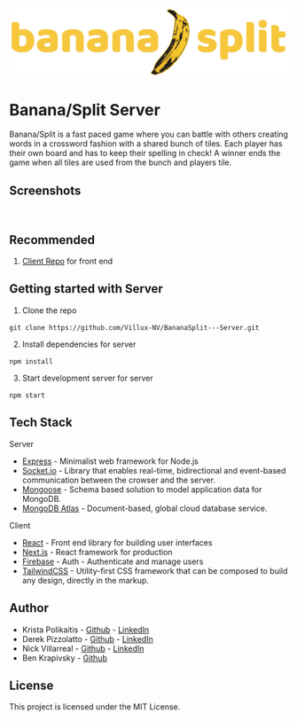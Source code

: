 <p align="center">
  <img src="images/bananasplitlogo.png" />
</p>

# Banana/Split Server

Banana/Split is a fast paced game where you can battle with others creating words in a crossword fashion with a shared bunch of tiles. Each player has their own board and has to keep their spelling in check! A winner ends the game when all tiles are used from the bunch and players tile.

## Screenshots

<p align="center">
  <img src="" />
</p>

## Recommended
1. [Client Repo](https://github.com/krista-p/BananaSplit---Client) for front end

## Getting started with Server

1. Clone the repo

```
git clone https://github.com/Villux-NV/BananaSplit---Server.git
```

2. Install dependencies for server

```
npm install
```


3. Start development server for server

```
npm start
```

## Tech Stack

Server
- [Express](https://expressjs.com/) - Minimalist web framework for Node.js
- [Socket.io](https://socket.io/) - Library that enables real-time, bidirectional and event-based communication between the crowser and the server.
- [Mongoose](https://sequelize.org/) - Schema based solution to model application data for MongoDB.
- [MongoDB Atlas](https://www.mongodb.com/cloud/atlas) - Document-based, global cloud database service.

Client
- [React](https://reactjs.org/) - Front end library for building user interfaces
- [Next.js](https://nextjs.org/) - React framework for production
- [Firebase](https://firebase.google.com/) - Auth - Authenticate and manage users
- [TailwindCSS](https://tailwindcss.com/) - Utility-first CSS framework that can be composed to build any design, directly in the markup.
## Author

* Krista Polikaitis - [Github](https://github.com/krista-p) - [LinkedIn](https://www.linkedin.com/in/krista-polikaitis/)
* Derek Pizzolatto - [Github](https://github.com/chuck517) - [LinkedIn]()
* Nick Villarreal - [Github](https://github.com/Villux-NV) - [LinkedIn](https://www.linkedin.com/in/nick-villarreal/)
* Ben Krapivsky - [Github](https://github.com/Benkr)

## License

This project is licensed under the MIT License.
